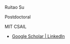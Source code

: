 <p>Ruitao Su</p>
<p>Postdoctoral</p>
<p>MIT CSAIL</p>

<ul>
<li> <a href="https://scholar.google.com/citations?user=jW1ZOmEAAAAJ&hl=en">Google Scholar | </a><a href="https://www.linkedin.com/in/ruitao-su-0608/">LinkedIn</a> </li>
</ul>
